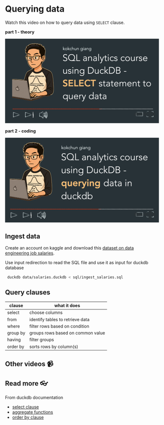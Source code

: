 # Querying data

Watch this video on how to query data using `SELECT` clause.

**part 1 - theory**

<a href="https://youtu.be/lTdYqS6Q70Q" target="_blank">
  <img src="https://github.com/kokchun/assets/blob/main/duckdb_analytics/select_statement.png?raw=true" alt="querying data" width="600">
</a>

**part 2 - coding**

<a href="https://youtu.be/4U7tAck5zUA" target="_blank">
  <img src="https://github.com/kokchun/assets/blob/main/duckdb_analytics/query_data.png?raw=true" alt="querying data" width="600">
</a>




## Ingest data

Create an account on kaggle and download this [dataset on data engineering job salaries](https://www.kaggle.com/datasets/chopper53/data-engineer-salary-in-2024/data).

Use input redirection to read the SQL file and use it as input for duckdb database

```bash
 duckdb data/salaries.duckdb < sql/ingest_salaries.sql
```

## Query clauses

| clause   | what it does                      |
| -------- | --------------------------------- |
| select   | choose columns                    |
| from     | identify tables to retrieve data  |
| where    | filter rows based on condition    |
| group by | groups rows based on common value |
| having   | filter groups                     |
| order by | sorts rows by column(s)           |

## Other videos 📹

## Read more 👓

From duckdb documentation

- [select clause](https://duckdb.org/docs/sql/query_syntax/select)
- [aggregate functions](https://duckdb.org/docs/sql/functions/aggregates#arg_maxarg-val)
- [order by clause ](https://duckdb.org/docs/sql/query_syntax/orderby)